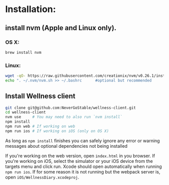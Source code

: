 # Installation:

## install nvm (Apple and Linux only).

### OS X:
```bash
brew install nvm
```

### Linux:
```bash
wget -qO- https://raw.githubusercontent.com/creationix/nvm/v0.26.1/install.sh | bash
echo ". ~/.nvm/nvm.sh >> ~/.bashrc		#optional but recommended
```

## Install Wellness client
```bash
git clone git@github.com:NeverGoStable/wellness-client.git
cd wellness-client
nvm use		# You may need to also run `nvm install`
npm install
npm run web	# If working on web
npm run ios	# If working on iOS (only on OS X)
```

As long as `npm install` finishes you can safely ignore any error or warning messages about
optional dependencies not being installed

If you're working on the web version, open `index.html` in you browser. If you're working on iOS, select the simulator or your iOS device from the targets menu and click run. Xcode should open automatically when running `npm run ios`. If for some reason it is not running but the webpack server is, open `iOS/WellnessDiary.xcodeproj`.
